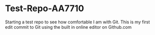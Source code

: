 # Test-Repo-AA7710
Starting a test repo to see how comfortable I am with Git. 
This is my first edit commit to Git using the built in online editor on Github.com
